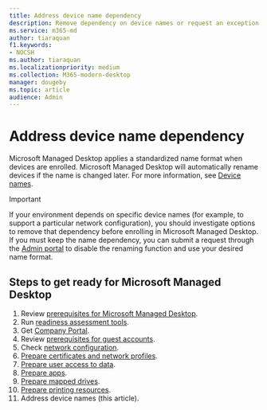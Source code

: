 ```yaml
---
title: Address device name dependency
description: Remove dependency on device names or request an exception
ms.service: m365-md
author: tiaraquan
f1.keywords:
- NOCSH
ms.author: tiaraquan
ms.localizationpriority: medium
ms.collection: M365-modern-desktop
manager: dougeby
ms.topic: article
audience: Admin
---
```


# Address device name dependency

Microsoft Managed Desktop applies a standardized name format when devices are enrolled. Microsoft Managed Desktop will automatically rename devices if the name is changed later. For more information, see [Device names](../service-description/device-names.md).

> [!IMPORTANT]
> If your environment depends on specific device names (for example, to support a particular network configuration), you should investigate options to remove that dependency before enrolling in Microsoft Managed Desktop. If you must keep the name dependency, you can submit a request through the [Admin portal](../working-with-managed-desktop/admin-support.md) to disable the renaming function and use your desired name format.

## Steps to get ready for Microsoft Managed Desktop

1. Review [prerequisites for Microsoft Managed Desktop](prerequisites.md).
1. Run [readiness assessment tools](readiness-assessment-tool.md).
1. Get [Company Portal](../get-started/company-portal.md).
1. Review [prerequisites for guest accounts](guest-accounts.md).
1. Check [network configuration](network.md).
1. [Prepare certificates and network profiles](certs-wifi-lan.md).
1. [Prepare user access to data](authentication.md).
1. [Prepare apps](apps.md).
1. [Prepare mapped drives](mapped-drives.md).
1. [Prepare printing resources](printing.md).
1. Address device names (this article).
